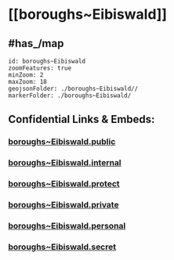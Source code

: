 # [[boroughs~Eibiswald]] 


## #has_/map  



```leaflet
id: boroughs~Eibiswald
zoomFeatures: true 
minZoom: 2 
maxZoom: 18
geojsonFolder: ./boroughs~Eibiswald//
markerFolder: ./boroughs~Eibiswald/
```



## Confidential Links & Embeds: 

### [boroughs~Eibiswald.public](/_public/\Earth\Continent\Europe\Europe~Central\Austria\Austrias_States\Steiermark\counties~SM\Deutschlandsberg\cities~Deutschlandsberg\Eibiswaldboroughs~Eibiswald.public.md) 

### [boroughs~Eibiswald.internal](/_internal/\Earth\Continent\Europe\Europe~Central\Austria\Austrias_States\Steiermark\counties~SM\Deutschlandsberg\cities~Deutschlandsberg\Eibiswaldboroughs~Eibiswald.internal.md) 

### [boroughs~Eibiswald.protect](/_protect/\Earth\Continent\Europe\Europe~Central\Austria\Austrias_States\Steiermark\counties~SM\Deutschlandsberg\cities~Deutschlandsberg\Eibiswaldboroughs~Eibiswald.protect.md) 

### [boroughs~Eibiswald.private](/_private/\Earth\Continent\Europe\Europe~Central\Austria\Austrias_States\Steiermark\counties~SM\Deutschlandsberg\cities~Deutschlandsberg\Eibiswaldboroughs~Eibiswald.private.md) 

### [boroughs~Eibiswald.personal](/_personal/\Earth\Continent\Europe\Europe~Central\Austria\Austrias_States\Steiermark\counties~SM\Deutschlandsberg\cities~Deutschlandsberg\Eibiswaldboroughs~Eibiswald.personal.md) 

### [boroughs~Eibiswald.secret](/_secret/\Earth\Continent\Europe\Europe~Central\Austria\Austrias_States\Steiermark\counties~SM\Deutschlandsberg\cities~Deutschlandsberg\Eibiswaldboroughs~Eibiswald.secret.md)

